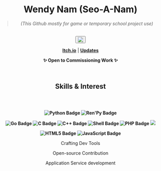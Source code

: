 <h1 align="center">Wendy Nam (Seo-A-Nam)</h1>
<div align="center">

> *(This Github mostly for game or temporary school project use)*

</div>
<br/>
<div align="center">
<a href="https://discord.com/users/san0901"><button><img src="https://img.shields.io/badge/Discord-san0901-blue?logo=discord&logoColor=white"></button></a>
<!--
<a href="https://www.linkedin.com/in/%EC%84%9C%EC%95%84-%EB%82%A8-024962228/?locale=en_US"><button><img src="https://img.shields.io/badge/LinkedIn-Connect-blue"></button></a>
<a href="mailto:42.4.senam@gmail.com"><img src="https://img.shields.io/badge/Email-Contact-red?logo=mail.ru&logoColor=white"/></a>
    </div>-->
    <p align="center">
      <a href="https://seo-a-nam.itch.io/"><strong>Itch.io</strong></a> |
      <!--<a href="https://github.com/Seo-A-Nam"><strong>Old GitHub</strong></a> |-->
     <a href="https://github.com/Wendy-Nam/Wendy-Nam/blob/main/CurrentPlans.md"><strong>Updates</strong></a>
    </p>
    <div align="center" style="font-weight: bold">
      <p>✨ Open to Commissioning Work ✨</p>
</div>
<br/>
<h2 align="center">Skills & Interest</h2>
<div align="center" style="padding: 10px; padding-top: 30px">
    <div align="center" style="font-weight: bold">

![Python Badge](https://img.shields.io/badge/Python-3776AB?logo=python&logoColor=fff&style=flat-square)
![Ren'Py Badge](https://img.shields.io/badge/Ren'Py-FF7F7F?logo=renpy&logoColor=fff&style=flat-square)

![Go Badge](https://img.shields.io/badge/Go-00ADD8?logo=go&logoColor=fff&style=flat-square)
![C Badge](https://img.shields.io/badge/C-A8B9CC?logo=c&logoColor=fff&style=flat-square)
![C++ Badge](https://img.shields.io/badge/C%2B%2B-00599C?logo=cplusplus&logoColor=fff&style=flat-square)
![Shell Badge](https://img.shields.io/badge/Shell-FFD500?logo=shell&logoColor=000&style=flat-square)
![PHP Badge](https://img.shields.io/badge/PHP-777BB4?logo=php&logoColor=fff&style=flat-square)
<a target=""><img src="https://img.shields.io/badge/Java-ED8B00?style=flat-square&logo=java&logoColor=007396"/></a>

![HTML5 Badge](https://img.shields.io/badge/HTML5-E34F26?logo=html5&logoColor=fff&style=flat-square)
![JavaScript Badge](https://img.shields.io/badge/JavaScript-F7DF1E?logo=javascript&logoColor=000&style=flat-square)
</div>

Crafting Dev Tools

Open-source Contribution

Application Service development

